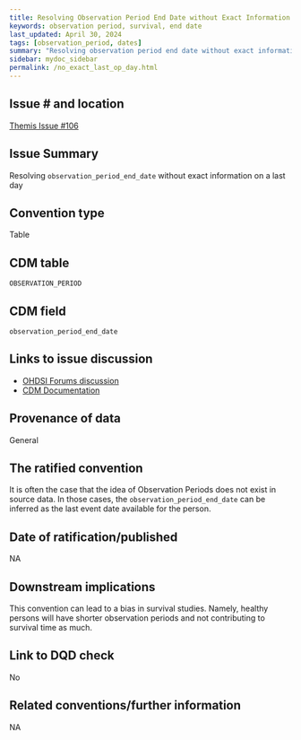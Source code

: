 ```yaml
---
title: Resolving Observation Period End Date without Exact Information on a Last Day
keywords: observation period, survival, end date
last_updated: April 30, 2024
tags: [observation_period, dates]
summary: "Resolving observation period end date without exact information on a last day"
sidebar: mydoc_sidebar
permalink: /no_exact_last_op_day.html
---
```


## Issue # and location
[Themis Issue #106](https://github.com/OHDSI/Themis/issues/106)

## Issue Summary
Resolving `observation_period_end_date` without exact information on a last day

## Convention type
Table 

## CDM table
`OBSERVATION_PERIOD`

## CDM field
`observation_period_end_date`

## Links to issue discussion
- [OHDSI Forums discussion](https://forums.ohdsi.org/t/resolving-observation-period-end-date-without-exact-information-on-a-last-day/13048)
- [CDM Documentation](https://ohdsi.github.io/CommonDataModel/cdm54.html#observation_period)

## Provenance of data
General

## The ratified convention
It is often the case that the idea of Observation Periods does not exist in source data. In those cases, the `observation_period_end_date` can be inferred as the last event date available for the person.

## Date of ratification/published
NA

## Downstream implications
This convention can lead to a bias in survival studies. Namely, healthy persons will have shorter observation periods and not contributing to survival time as much.

## Link to DQD check
No

## Related conventions/further information
NA
